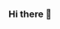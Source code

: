 ### Hi there 👋

<!--
**ShlokMathur/ShlokMathur** is a ✨ _special_ ✨ repository because its `README.md` (this file) appears on your GitHub profile.

Here are some ideas to get you started:
i am a student if vit bhopal
currently studying in first year 
i am from cse core branch
i want to persue in administrative jobs after my graduation
i have interest in musuic
